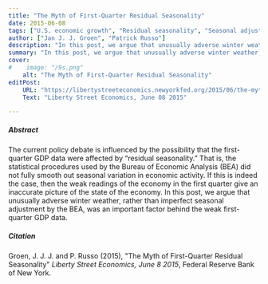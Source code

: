 ```yaml
---
title: "The Myth of First-Quarter Residual Seasonality"
date: 2015-06-08
tags: ["U.S. economic growth", "Residual seasonality", "Seasonal adjustment", "Weather impact"]
author: ["Jan J. J. Groen", "Patrick Russo"]
description: "In this post, we argue that unusually adverse winter weather, rather than imperfect seasonal adjustment by the BEA, was an important factor behind the weak first-quarter GDP data. Published on Liberty Street Economics, June 08 2015."
summary: "In this post, we argue that unusually adverse winter weather, rather than imperfect seasonal adjustment by the BEA, was an important factor behind the weak first-quarter GDP data. Published on Liberty Street Economics, June 08 2015." 
cover:
#    image: "/9s.png"
    alt: "The Myth of First-Quarter Residual Seasonality"
editPost:
    URL: "https://libertystreeteconomics.newyorkfed.org/2015/06/the-myth-of-first-quarter-residual-seasonality/"
    Text: "Liberty Street Economics, June 08 2015"

---
```

##### Abstract

The current policy debate is influenced by the possibility that the first-quarter GDP data were affected by “residual seasonality.” That is, the statistical procedures used by the Bureau of Economic Analysis (BEA) did not fully smooth out seasonal variation in economic activity. If this is indeed the case, then the weak readings of the economy in the first quarter give an inaccurate picture of the state of the economy. In this post, we argue that unusually adverse winter weather, rather than imperfect seasonal adjustment by the BEA, was an important factor behind the weak first-quarter GDP data.

##### Citation

Groen, J. J. J. and P. Russo (2015), "The Myth of First-Quarter Residual Seasonality" *Liberty Street Economics, June 8 2015*, Federal Reserve Bank of New York.